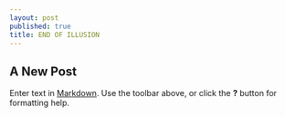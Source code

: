 ```yaml
---
layout: post
published: true
title: END OF ILLUSION
---
```

## A New Post

Enter text in [Markdown](http://daringfireball.net/projects/markdown/). Use the toolbar above, or click the **?** button for formatting help.
